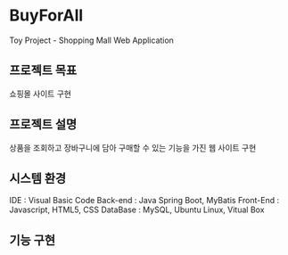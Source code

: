 # BuyForAll
Toy Project - Shopping Mall Web Application
## 프로젝트 목표
쇼핑몰 사이트 구현
## 프로젝트 설명
상품을 조회하고 장바구니에 담아 구매할 수 있는 기능을 가진 웹 사이트 구현
## 시스템 환경
IDE : Visual Basic Code
Back-end : Java Spring Boot, MyBatis
Front-End : Javascript, HTML5, CSS
DataBase : MySQL, Ubuntu Linux, Vitual Box
## 기능 구현
